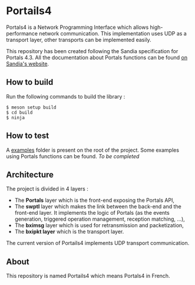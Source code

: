# Portails4

Portals4 is a Network Programming Interface which allows high-performance network communication.
This implementation uses UDP as a transport layer, other transports can be implemented easily.


This repository has been created following the Sandia specification for Portals 4.3.
All the documentation about Portals functions can be found [on Sandia's website](https://www.sandia.gov/app/uploads/sites/144/2023/03/portals43.pdf).

## How to build
Run the following commands to build the library :
```
$ meson setup build
$ cd build
$ ninja
```
## How to test
A [examples](./examples) folder is present on the root of the project.
Some examples using Portals functions can be found.
*To be completed*

## Architecture

The project is divided in 4 layers :
- The **Portals** layer which is the front-end exposing the Portals API,
- The **swptl** layer which makes the link between the back-end and the front-end layer. It implements the logic of Portals (as the events generation, triggered operation management, reception matching, ...),
- The **bximsg** layer which is used for retransmission and packetization,
- The **bxipkt layer** which is the transport layer.

The current version of Portails4 implements UDP transport communication.

## About

This repository is named Portails4 which means Portals4 in French.
